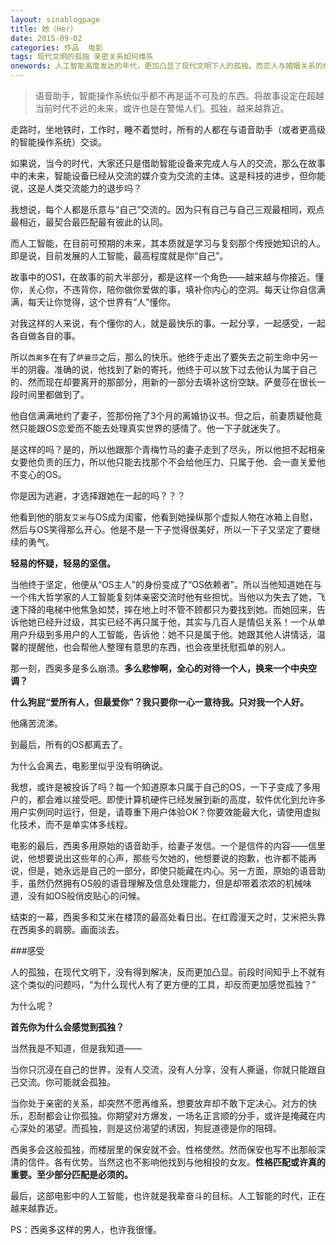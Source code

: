 ```yaml
---
layout: sinablogpage
title: 她（Her）
date: 2015-09-02
categories: 作品  电影
tags: 现代文明的孤独 亲密关系如何维系
onewords: 人工智能高度发达的年代，更加凸显了现代文明下人的孤独。而恋人与婚姻关系的维持，似乎也变得困难。
---
```

> 语音助手，智能操作系统似乎都不再是遥不可及的东西。将故事设定在超越当前时代不远的未来，或许也是在警惕人们。孤独，越来越靠近。

走路时，坐地铁时，工作时，睡不着觉时，所有的人都在与语音助手（或者更高级的智能操作系统）交谈。

如果说，当今的时代，大家还只是借助智能设备来完成人与人的交流，那么在故事中的未来，智能设备已经从交流的媒介变为交流的主体。这是科技的进步，但你能说，这是人类交流能力的退步吗？

我想说，每个人都是乐意与“自己”交流的。因为只有自己与自己三观最相同，观点最相近，最契合最匹配最有彼此的认同。

而人工智能，在目前可预期的未来，其本质就是学习与复刻那个传授她知识的人。即是说，目前发展的人工智能，最高程度就是你“自己”。

故事中的OS1，在故事的前大半部分，都是这样一个角色——越来越与你接近。懂你，关心你，不违背你，陪你做你爱做的事，填补你内心的空洞。每天让你自信满满，每天让你觉得，这个世界有“人”懂你。

对我这样的人来说，有个懂你的人，就是最快乐的事。一起分享，一起感受，一起各自做各自的事。

所以`西奥多`在有了`萨曼莎`之后，那么的快乐。他终于走出了要失去之前生命中另一半的阴霾。准确的说，他找到了新的寄托，他终于可以放下过去他认为属于自己的、然而现在却要离开的那部分，用新的一部分去填补这份空缺。萨曼莎在很长一段时间里都做到了。

他自信满满地约了妻子，签那份拖了3个月的离婚协议书。但之后，前妻质疑他竟然只能跟OS恋爱而不能去处理真实世界的感情了。他一下子就迷失了。

是这样的吗？是的，所以他跟那个青梅竹马的妻子走到了尽头，所以他担不起相亲女要他负责的压力，所以他只能去找那个不会给他压力、只属于他、会一直关爱他不变心的OS。

你是因为逃避，才选择跟她在一起的吗？？？

他看到他的朋友`艾米`与OS成为闺蜜，他看到她操纵那个虚拟人物在冰箱上自慰，然后与OS笑得那么开心。他是不是一下子觉得很美好，所以一下子又坚定了要继续的勇气。

**轻易的怀疑，轻易的坚信。**

当他终于坚定，他便从“OS主人”的身份变成了“OS依赖者”。所以当他知道她在与一个伟大哲学家的人工智能复刻体亲密交流时他有些担忧。当他以为失去了她，飞速下降的电梯中他焦急如焚，摔在地上时不管不顾都只为要找到她。而她回来，告诉他她已经升过级，其实已经不再只属于他，其实与几百人是情侣关系！一个从单用户升级到多用户的人工智能，告诉他：她不只是属于他。她跟其他人讲情话，温馨的提醒他，也会帮他人整理有意思的东西，也会夜里抚慰孤单的别人。

那一刻，西奥多是多么崩溃。**多么悲惨啊，全心的对待一个人，换来一个中央空调？**

**什么狗屁“爱所有人，但最爱你”？我只要你一心一意待我。只对我一个人好。**

他痛苦流涕。

到最后，所有的OS都离去了。

为什么会离去，电影里似乎没有明确说。

我想，或许是被投诉了吗？每一个知道原本只属于自己的OS，一下子变成了多用户的，都会难以接受吧。即使计算机硬件已经发展到新的高度，软件优化到允许多用户实例同时运行，但是，请尊重下用户体验OK？你要效能最大化，请使用虚拟化技术，而不是单实体多线程。

电影的最后，西奥多用原始的语音助手，给妻子发信。一个是信件的内容——信里说，他想要说出这些年的心声，那些亏欠她的，他想要说的抱歉，也许都不能再说，但是，她永远是自己的一部分，即使只能藏在内心。另一方面，原始的语音助手，虽然仍然拥有OS般的语音理解及信息处理能力，但是却带着浓浓的机械味道，没有如OS般俏皮贴心的问候。

结束的一幕，西奥多和艾米在楼顶的最高处看日出。在红霞漫天之时，艾米把头靠在西奥多的肩膀。画面淡去。

###感受

人的孤独，在现代文明下，没有得到解决，反而更加凸显。前段时间知乎上不就有这个类似的问题吗，“为什么现代人有了更方便的工具，却反而更加感觉孤独？”

为什么呢？

**首先你为什么会感觉到孤独？**

当然我是不知道，但是我知道——

当你只沉浸在自己的世界，没有人交流，没有人分享，没有人撕逼，你就只能跟自己交流。你可能就会孤独。

当你处于亲密的关系，却突然不愿再维系，想要放弃却不敢下定决心。对方的快乐，忍耐都会让你孤独。你期望对方爆发，一场名正言顺的分手，或许是掩藏在内心深处的渴望。而孤独，则是这份渴望的诱因，狗屁道德是你的阻碍。

西奥多会这般孤独，而楼层里的保安就不会。性格使然。然而保安也写不出那般深清的信件。各有优势。当然这也不影响他找到与他相投的女友。**性格匹配或许真的重要。至少部分匹配是必须的。**

最后，这部电影中的人工智能，也许就是我辈奋斗的目标。人工智能的时代，正在越来越靠近。

PS：西奥多这样的男人，也许我很懂。







